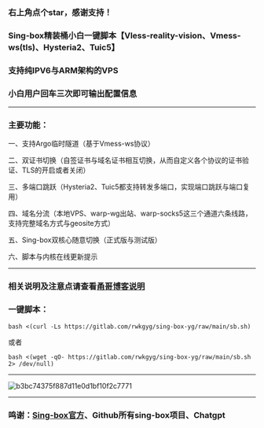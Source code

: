 
### 右上角点个star，感谢支持！
### Sing-box精装桶小白一键脚本【Vless-reality-vision、Vmess-ws(tls)、Hysteria2、Tuic5】
### 支持纯IPV6与ARM架构的VPS
### 小白用户回车三次即可输出配置信息
--------------------------------------------------------------
### 主要功能：
一、支持Argo临时隧道（基于Vmess-ws协议）
 
二、双证书切换（自签证书与域名证书相互切换，从而自定义各个协议的证书验证、TLS的开启或者关闭）

三、多端口跳跃（Hysteria2、Tuic5都支持转发多端口，实现端口跳跃与端口复用）

四、域名分流（本地VPS、warp-wg出站、warp-socks5这三个通道六条线路，支持完整域名方式与geosite方式）

五、Sing-box双核心随意切换（正式版与测试版）

六、脚本与内核在线更新提示

--------------------------------------------------------------------------------------

### 相关说明及注意点请查看[甬哥博客说明](https://ygkkk.blogspot.com/2023/10/sing-box-yg.html)

### 一键脚本：
```
bash <(curl -Ls https://gitlab.com/rwkgyg/sing-box-yg/raw/main/sb.sh)
```
或者
```
bash <(wget -qO- https://gitlab.com/rwkgyg/sing-box-yg/raw/main/sb.sh 2> /dev/null)
```

-----------------------------------

![b3bc74375f887d11e0d1bf10f2c7771](https://github.com/yonggekkk/sing-box-yg/assets/121604513/9ec9d9d4-80c3-488a-ac65-8fd591558770)

---------------------------------------

### 鸣谢：[Sing-box官方](https://github.com/SagerNet/sing-box)、Github所有sing-box项目、Chatgpt
